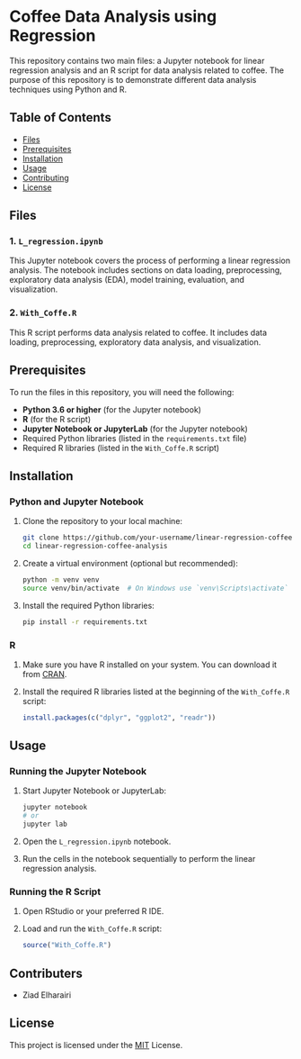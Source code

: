# Coffee Data Analysis using Regression

This repository contains two main files: a Jupyter notebook for linear regression analysis and an R script for data analysis related to coffee. The purpose of this repository is to demonstrate different data analysis techniques using Python and R.

## Table of Contents

- [Files](#files)
- [Prerequisites](#prerequisites)
- [Installation](#installation)
- [Usage](#usage)
- [Contributing](#contributing)
- [License](#license)

## Files

### 1. `L_regression.ipynb`
This Jupyter notebook covers the process of performing a linear regression analysis. The notebook includes sections on data loading, preprocessing, exploratory data analysis (EDA), model training, evaluation, and visualization.

### 2. `With_Coffe.R`
This R script performs data analysis related to coffee. It includes data loading, preprocessing, exploratory data analysis, and visualization.

## Prerequisites

To run the files in this repository, you will need the following:

- **Python 3.6 or higher** (for the Jupyter notebook)
- **R** (for the R script)
- **Jupyter Notebook or JupyterLab** (for the Jupyter notebook)
- Required Python libraries (listed in the `requirements.txt` file)
- Required R libraries (listed in the `With_Coffe.R` script)

## Installation

### Python and Jupyter Notebook

1. Clone the repository to your local machine:
    ```bash
    git clone https://github.com/your-username/linear-regression-coffee-analysis.git
    cd linear-regression-coffee-analysis
    ```

2. Create a virtual environment (optional but recommended):
    ```bash
    python -m venv venv
    source venv/bin/activate  # On Windows use `venv\Scripts\activate`
    ```

3. Install the required Python libraries:
    ```bash
    pip install -r requirements.txt
    ```

### R

1. Make sure you have R installed on your system. You can download it from [CRAN](https://cran.r-project.org/).

2. Install the required R libraries listed at the beginning of the `With_Coffe.R` script:
    ```R
    install.packages(c("dplyr", "ggplot2", "readr"))
    ```

## Usage

### Running the Jupyter Notebook

1. Start Jupyter Notebook or JupyterLab:
    ```bash
    jupyter notebook
    # or
    jupyter lab
    ```

2. Open the `L_regression.ipynb` notebook.

3. Run the cells in the notebook sequentially to perform the linear regression analysis.

### Running the R Script

1. Open RStudio or your preferred R IDE.

2. Load and run the `With_Coffe.R` script:
    ```R
    source("With_Coffe.R")
    ```

## Contributers
- Ziad Elharairi

## License
This project is licensed under the [MIT](https://choosealicense.com/licenses/mit/) License.